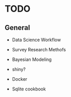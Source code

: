 # TODO

## General

* Data Science Workflow 

* Survey Research Methofs

* Bayesian Modeling

* shiny?

* Docker

* Sqlite cookbook